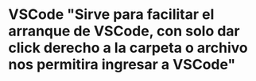 # VSCode "Sirve para facilitar el arranque de VSCode, con solo dar click derecho a la carpeta o archivo nos permitira ingresar a VSCode"
